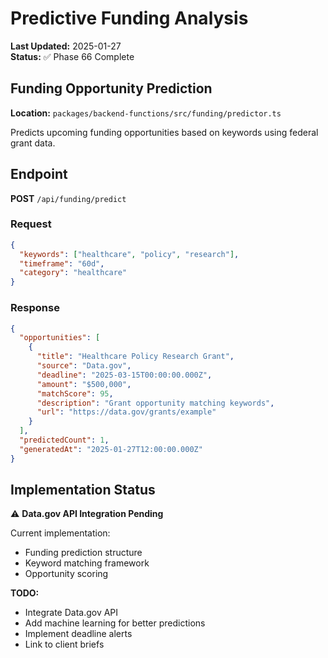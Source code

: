 # Predictive Funding Analysis

**Last Updated:** 2025-01-27  
**Status:** ✅ Phase 66 Complete

## Funding Opportunity Prediction

**Location:** `packages/backend-functions/src/funding/predictor.ts`

Predicts upcoming funding opportunities based on keywords using federal grant data.

## Endpoint

**POST** `/api/funding/predict`

### Request

```json
{
  "keywords": ["healthcare", "policy", "research"],
  "timeframe": "60d",
  "category": "healthcare"
}
```

### Response

```json
{
  "opportunities": [
    {
      "title": "Healthcare Policy Research Grant",
      "source": "Data.gov",
      "deadline": "2025-03-15T00:00:00.000Z",
      "amount": "$500,000",
      "matchScore": 95,
      "description": "Grant opportunity matching keywords",
      "url": "https://data.gov/grants/example"
    }
  ],
  "predictedCount": 1,
  "generatedAt": "2025-01-27T12:00:00.000Z"
}
```

## Implementation Status

⚠️ **Data.gov API Integration Pending**

Current implementation:

- Funding prediction structure
- Keyword matching framework
- Opportunity scoring

**TODO:**

- Integrate Data.gov API
- Add machine learning for better predictions
- Implement deadline alerts
- Link to client briefs
